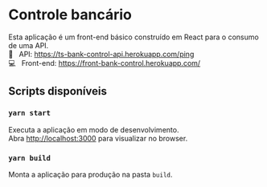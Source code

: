 # Controle bancário
Esta aplicação é um front-end básico construído em React para o consumo de uma API.\
:electric_plug: &nbsp; API: https://ts-bank-control-api.herokuapp.com/ping \
:computer: &nbsp; Front-end: https://front-bank-control.herokuapp.com/


## Scripts disponíveis

### `yarn start`

Executa a aplicação em modo de desenvolvimento.\
Abra [http://localhost:3000](http://localhost:3000) para visualizar no browser.

### `yarn build`
Monta a aplicação para produção na pasta `build`.
